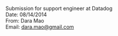 Submission for support engineer at Datadog <br> 
Date: 08/14/2014 <br> 
From: Dara Mao <br>
Email: dara.mao@gmail.com 

